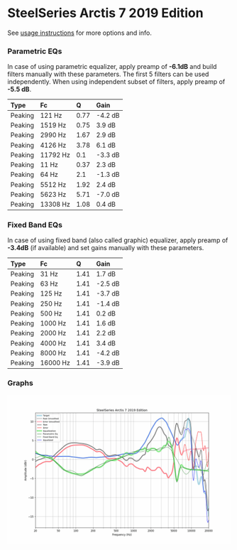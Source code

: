 # SteelSeries Arctis 7 2019 Edition
See [usage instructions](https://github.com/jaakkopasanen/AutoEq#usage) for more options and info.

### Parametric EQs
In case of using parametric equalizer, apply preamp of **-6.1dB** and build filters manually
with these parameters. The first 5 filters can be used independently.
When using independent subset of filters, apply preamp of **-5.5 dB**.

| Type    | Fc       |    Q | Gain    |
|:--------|:---------|:-----|:--------|
| Peaking | 121 Hz   | 0.77 | -4.2 dB |
| Peaking | 1519 Hz  | 0.75 | 3.9 dB  |
| Peaking | 2990 Hz  | 1.67 | 2.9 dB  |
| Peaking | 4126 Hz  | 3.78 | 6.1 dB  |
| Peaking | 11792 Hz | 0.1  | -3.3 dB |
| Peaking | 11 Hz    | 0.37 | 2.3 dB  |
| Peaking | 64 Hz    | 2.1  | -1.3 dB |
| Peaking | 5512 Hz  | 1.92 | 2.4 dB  |
| Peaking | 5623 Hz  | 5.71 | -7.0 dB |
| Peaking | 13308 Hz | 1.08 | 0.4 dB  |

### Fixed Band EQs
In case of using fixed band (also called graphic) equalizer, apply preamp of **-3.4dB**
(if available) and set gains manually with these parameters.

| Type    | Fc       |    Q | Gain    |
|:--------|:---------|:-----|:--------|
| Peaking | 31 Hz    | 1.41 | 1.7 dB  |
| Peaking | 63 Hz    | 1.41 | -2.5 dB |
| Peaking | 125 Hz   | 1.41 | -3.7 dB |
| Peaking | 250 Hz   | 1.41 | -1.4 dB |
| Peaking | 500 Hz   | 1.41 | 0.2 dB  |
| Peaking | 1000 Hz  | 1.41 | 1.6 dB  |
| Peaking | 2000 Hz  | 1.41 | 2.2 dB  |
| Peaking | 4000 Hz  | 1.41 | 3.4 dB  |
| Peaking | 8000 Hz  | 1.41 | -4.2 dB |
| Peaking | 16000 Hz | 1.41 | -3.9 dB |

### Graphs
![](./SteelSeries%20Arctis%207%202019%20Edition.png)
